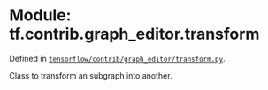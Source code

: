 <div itemscope itemtype="http://developers.google.com/ReferenceObject">
<meta itemprop="name" content="tf.contrib.graph_editor.transform" />
</div>

# Module: tf.contrib.graph_editor.transform



Defined in [`tensorflow/contrib/graph_editor/transform.py`](https://www.tensorflow.org/code/tensorflow/contrib/graph_editor/transform.py).

Class to transform an subgraph into another.


